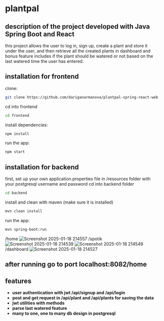 # plantpal 

## description of the project developed with Java Spring Boot and React

this project allows the user to log in, sign up, create a plant and store it under the user, and then retrieve all the created plants in dashboard and bonus feature includes if the plant should be watered or not based on the last watered time the user has entered. 

## installation for frontend
clone: 
```bash 
git clone https://github.com/dariganarmanova/plantpal-spring-react-web.git
```
cd into frontend 
```bash 
cd frontend
```
install dependencies: 
```bash 
npm install 
```
run the app:
```bash 
npm start
```

## installation for backend
first, set up your own application.properties file in /resources folder with your postgresql username and password 
cd into backend folder 
```bash 
cd backend
```
install and clean with maven (make sure it is installed)
```bash 
mvn clean install
```
run the app:
```bash 
mvn spring-boot:run
```
/home
![Screenshot 2025-01-18 214557](https://github.com/user-attachments/assets/e0b56c4b-3a17-4e84-9b05-38f7763c92cc)
/spotik
![Screenshot 2025-01-18 214539](https://github.com/user-attachments/assets/a7586652-0c95-47bc-9c37-18836b7c2e75)
![Screenshot 2025-01-18 214549](https://github.com/user-attachments/assets/135103a1-5175-4fd6-8f01-4858538f8bfc)
/dashboard
![Screenshot 2025-01-18 214527](https://github.com/user-attachments/assets/3a73f851-8a52-42d2-b452-ca2fe8a2fb21)

## after running go to port localhost:8082/home

## features 
- **user authentication with jwt /api/signup and /api/login**
- **post and get request in /api/plant and /api/plants for saving the data**
- **jwt utilities with methods**
- **parse last watered feature**
- **many to one, one to many db design in postgresql** 
